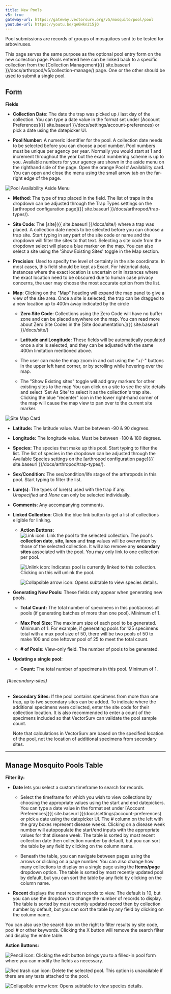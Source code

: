 ```yaml
---
title: New Pools
v5: true
gateway-url: https://gateway.vectorsurv.org/v5/mosquito/pool/pool
youtube-url: https://youtu.be/qeGHkn215jQ
---
```


Pool submissions are records of groups of mosquitoes sent to be tested
for arboviruses.

This page serves the same purpose as the optional pool entry form on the
new collection page. Pools entered here can be linked back to a specific
collection from the [Collection
Management]({{ site.baseurl }}/docs/arthropod/v5/collection-manage/)
page. One or the other should be used to submit a single pool.

## Form

**Fields**

- **Collection Date**: The date the trap was picked up / last day of
  the collection. You can type a date value in the format set under
  [Account
  Preferences]({{ site.baseurl }}/docs/settings/account-preferences)
  or pick a date using the datepicker UI.

- **Pool Number:** A numeric identifier for the pool. A collection
  date needs to be selected before you can choose a pool number. Pool
  numbers must be unique per agency per year. Normally you would start
  at 1 and increment throughout the year but the exact numbering
  scheme is up to you. Available numbers for your agency are shown in
  the aside menu on the righthand side of the page. Open the orange
  Pool \# Availability card. You can open and close the menu using the
  small arrow tab on the far-right edge of the page.

![Pool Availability Aside Menu](/assets/images/docs/aside-pool-availability.png)

- **Method**: The type of trap placed in the field. The list of traps
  in the dropdown can be adjusted through the Trap Types settings on
  the [arthropod configuration
  page]({{ site.baseurl }}/docs/arthropod/trap-types/).

- **Site Code**: The [site]({{ site.baseurl }}/docs/site/) where a
  trap was placed. A collection date needs to be selected before you
  can choose a trap site. Start typing in any part of the site code or
  name and the dropdown will filter the sites to that text. Selecting
  a site code from the dropdown select will place a blue marker on the
  map. You can also select a site using the 'Show Existing Sites'
  toggle in the Map section.

- **Precision**: Used to specify the level of certainty in the site
  coordinate. In most cases, this field should be kept as Exact. For
  historical data, instances where the exact location is uncertain or
  in instances where the exact location need to be obscured due to
  human case privacy concerns, the user may choose the most accurate
  option from the list.

- **Map**: Clicking on the "Map" heading will expand the map panel to
  give a view of the site area. Once a site is selected, the trap can
  be dragged to a new location up to 400m away indicated by the circle

  - **Zero Site Code**: Collections using the Zero Code will have no
    buffer zone and can be placed anywhere on the map. You can read
    more about Zero Site Codes in the [Site
    documentation.]({{ site.baseurl }}/docs/site/)

  - **Latitude and Longitude:** These fields will be automatically
    populated once a site is selected, and they can be adjusted with
    the same 400m limitation mentioned above.

  - The user can make the map zoom in and out using the "+/-"
    buttons in the upper left hand corner, or by scrolling while
    hovering over the map.

  - The "Show Existing sites" toggle will add gray markers for other
    existing sites to the map You can click on a site to see the
    site details and select 'Set As Site' to select it as the
    collection's trap site. Clicking the blue "recenter" icon in the
    lower right-hand corner of the map will cause the map view to
    pan over to the current site marker.

![Site Map Card](/assets/images/docs/site-map.png)

- **Latitude:** The latitude value. Must be between -90 & 90 degrees.

- **Longitude:** The longitude value. Must be between -180 & 180
  degrees.

- **Species:** The species that make up this pool. Start typing to
  filter the list. The list of species in the dropdown can be adjusted
  through the Available Species settings on the [arthropod
  configuration
  page]({{ site.baseurl }}/docs/arthropod/trap-types/).

- **Sex/Condition**: The sex/condition/life stage of the arthropods in
  this pool. Start typing to filter the list.

- **Lure(s)**: The types of lure(s) used with the trap if any.
  *Unspecified* and *None* can only be selected individually.

- **Comments**: Any accompanying comments.

- **Linked Collection**: Click the blue link button to get a list of
  collections eligible for linking.

  - **Action Buttons:**  
    ![Link icon](/assets/images/docs/action-button-link.png): Link the pool to the selected collection. The pool's **collection date**, **site, lures** and
    **trap** values will be overwritten by those of the selected
    collection. It will also remove any **secondary sites** associated
    with the pool. You may only link to one collection per pool.

    ![Unlink icon](/assets/images/docs/action-button-unlink.png): Indicates pool is currently linked to
    this collection. Clicking on this will unlink the pool.

    ![Collapsible arrow icon](/assets/images/docs/action-button-expand.png):
    Opens subtable to view species details.

- **Generating New Pools:** These fields only appear when generating new pools.

  - **Total Count:** The total number of specimens in this
    pool/across all pools (if generating batches of more than one pool). Minimum of 1.

  - **Max Pool Size:** The maximum size of each pool to be generated. Minimum of 1. For example, if generating pools for 125 specimens total with a max pool size of 50, there will be two pools of 50 to make 100 and one leftover pool of 25 to meet the total count.

  - **\# of Pools:** View-only field. The number of pools to be generated.

- **Updating a single pool:**

  - **Count:** The total number of specimens in this pool. Minimum of 1.
    <!-- invisible character to create shortcut without making it a header -->

###### ‎ {#secondary-sites}

- **Secondary Sites:**
  If the pool contains specimens from more than one trap, up to two secondary sites can be added. To indicate where the additional specimens were collected, enter the site code for their collection location. It is also recommended to enter a count of the specimens included so that VectorSurv can validate the pool sample count.

  Note that calculations in VectorSurv are based on the specified location of the pool, not the location of additional specimens from secondary sites.

---

## Manage Mosquito Pools Table

**Filter By:**

- **Date** lets you select a custom timeframe to search for records.

  - Select the timeframe for which you wish to view collections by
    choosing the appropriate values using the start and end
    datepickers. You can type a date value in the format set under
    [Account
    Preferences]({{ site.baseurl }}/docs/settings/account-preferences)
    or pick a date using the datepicker UI. The \# column on the
    left with the gray boxes represent disease weeks. Clicking on a
    disease week number will autopopulate the start/end inputs with
    the appropriate values for that disease week. The table is
    sorted by most recent collection date then collection number by
    default, but you can sort the table by any field by clicking on
    the column name.

  - Beneath the table, you can navigate between pages using the
    arrows or clicking on a page number. You can also change how
    many collections to display on a single page using the
    **Items/page** dropdown option. The table is sorted by most
    recently updated pool by default, but you can sort the table by
    any field by clicking on the column name.

- **Recent** displays the most recent records to view. The default is
  10, but you can use the dropdown to change the number of records to
  display. The table is sorted by most recently updated record then by
  collection number by default, but you can sort the table by any
  field by clicking on the column name.

You can also use the search box on the right to filter results by site
code, pool \# or other keywords. Clicking the X button will remove the
search filter and display the entire table.

**Action Buttons:**

![Pencil icon](/assets/images/docs/action-button-edit.png): Clicking the edit button brings you to a
filled-in pool form where you can modify the fields as necessary.

![Red trash can icon](/assets/images/docs/action-button-delete.png): Delete the selected pool. This option
is unavailable if there are any tests attached to the pool.

![Collapsible arrow icon](/assets/images/docs/action-button-expand.png):
Opens subtable to view species details.
